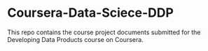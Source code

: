 # Coursera-Data-Sciece-DDP
This repo contains the course project documents submitted for the Developing Data Products course on Coursera.
